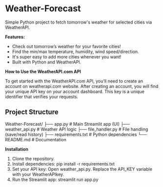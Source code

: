 # Weather-Forecast
Simple Python project to fetch tomorrow's weather for selected cities via WeatherAPI.

**Features:**

- Check out tomorrow’s weather for your favorite cities!
- Find the min/max temperature, humidity, wind speed/direction.
- It's super easy to add more cities whenever you want!
- Built with Python and WeatherAPI.

**How to Use the WeatherAPI.com API**

  To get started with the WeatherAPI.com API, you'll need to create an account on weatherapi.com website. After creating an account, you will find your unique API key on your account dashboard. This key is a unique identifier that verifies your requests.

  ## **Project Structure**

 Weather-Forecast/
├── app.py # Main Streamlit app (UI)
├── weather_api.py # Weather API logic
├── file_handler.py # File handling (save/read history)
├── requirements.txt # Python dependencies
└── README.md # Documentation


**Installation**

1. Clone the repository.
2. Install dependencies: pip install -r requirements.txt
3. Set your API key: Open weather_api.py. Replace the API_KEY variable with your WeatherAPIkey.
4. Run the Streamlit app: streamlit run app.py
   
   

